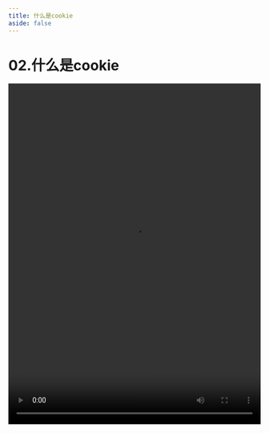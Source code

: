 ```yaml
---
title: 什么是cookie
aside: false
---
```


# 02.什么是cookie

<video autoplay src="http://qn.chinavanes.com/nodejs/module-14/02.什么是cookie.mp4" controls controlsList="nodownload" width="100%" height="680"/>

